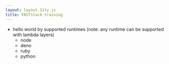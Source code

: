 ```yaml
---
layout: layout.11ty.js
title: FASTstack training
---
```



  - hello world by supported runtimes (note: any runtime can be supported with lambda layers)
    - node
    - deno
    - ruby
    - python
